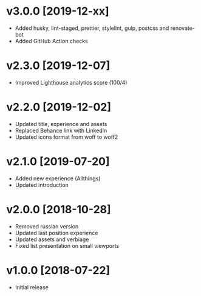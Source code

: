 # v3.0.0 [2019-12-xx]
- Added husky, lint-staged, prettier, stylelint, gulp, postcss and renovate-bot
- Added GitHub Action checks

# v2.3.0 [2019-12-07]
- Improved Lighthouse analytics score (100/4)

# v2.2.0 [2019-12-02]
- Updated title, experience and assets
- Replaced Behance link with LinkedIn
- Updated icons format from woff to woff2

# v2.1.0 [2019-07-20]
- Added new experience (Allthings)
- Updated introduction

# v2.0.0 [2018-10-28]
- Removed russian version
- Updated last position experience
- Updated assets and verbiage
- Fixed list presentation on small viewports

# v1.0.0 [2018-07-22]
- Initial release
